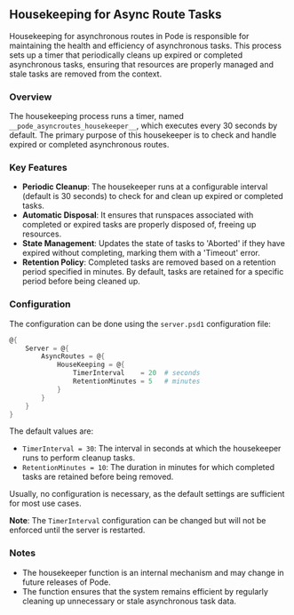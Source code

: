 
## Housekeeping for Async Route Tasks

Housekeeping for asynchronous routes in Pode is responsible for maintaining the health and efficiency of asynchronous tasks. This process sets up a timer that periodically cleans up expired or completed asynchronous tasks, ensuring that resources are properly managed and stale tasks are removed from the context.

### Overview

The housekeeping process runs a timer, named `__pode_asyncroutes_housekeeper__`, which executes every 30 seconds by default. The primary purpose of this housekeeper is to check and handle expired or completed asynchronous routes.

### Key Features

- **Periodic Cleanup**: The housekeeper runs at a configurable interval (default is 30 seconds) to check for and clean up expired or completed tasks.
- **Automatic Disposal**: It ensures that runspaces associated with completed or expired tasks are properly disposed of, freeing up resources.
- **State Management**: Updates the state of tasks to 'Aborted' if they have expired without completing, marking them with a 'Timeout' error.
- **Retention Policy**: Completed tasks are removed based on a retention period specified in minutes. By default, tasks are retained for a specific period before being cleaned up.

### Configuration

The configuration can be done using the `server.psd1` configuration file:

```powershell
@{
    Server = @{
        AsyncRoutes = @{
            HouseKeeping = @{
                TimerInterval    = 20  # seconds
                RetentionMinutes = 5   # minutes
            }
        }
    }
}
```

The default values are:
- `TimerInterval = 30`: The interval in seconds at which the housekeeper runs to perform cleanup tasks.
- `RetentionMinutes = 10`: The duration in minutes for which completed tasks are retained before being removed.

Usually, no configuration is necessary, as the default settings are sufficient for most use cases.

**Note**: The `TimerInterval` configuration can be changed but will not be enforced until the server is restarted.

### Notes

- The housekeeper function is an internal mechanism and may change in future releases of Pode.
- The function ensures that the system remains efficient by regularly cleaning up unnecessary or stale asynchronous task data.